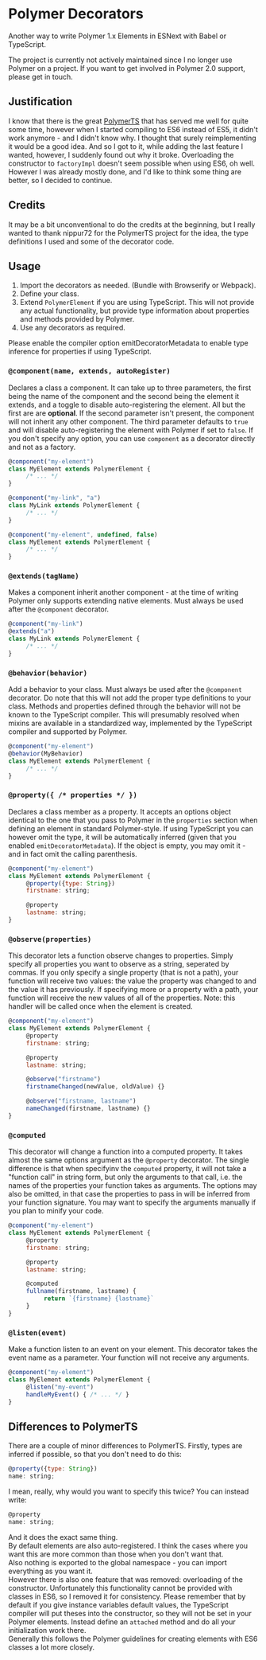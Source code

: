 # Polymer Decorators

Another way to write Polymer 1.x Elements in ESNext with Babel or TypeScript.

The project is currently not actively maintained since I no longer use Polymer on a project.
If you want to get involved in Polymer 2.0 support, please get in touch.

## Justification

I know that there is the great [PolymerTS](https://github.com/nippur72/PolymerTS) that has served me well for quite some time, however when I started compiling to ES6 instead of ES5, it didn't work anymore - and I didn't know why. I thought that surely reimplementing it would be a good idea. And so I got to it, while adding the last feature I wanted, however, I suddenly found out why it broke. Overloading the constructor to `factoryImpl` doesn't seem possible when using ES6, oh well. However I was already mostly done, and I'd like to think some thing are better, so I decided to continue.

## Credits

It may be a bit unconventional to do the credits at the beginning, but I really wanted to thank nippur72 for the PolymerTS project for the idea, the type definitions I used and some of the decorator code.

## Usage

1. Import the decorators as needed. (Bundle with Browserify or Webpack).
2. Define your class.
3. Extend `PolymerElement` if you are using TypeScript. This will not provide any actual functionality, but provide type information about properties and methods provided by Polymer.
4. Use any decorators as required.

Please enable the compiler option emitDecoratorMetadata to enable type inference for properties if using TypeScript.

### `@component(name, extends, autoRegister)`

Declares a class a component. It can take up to three parameters, the first being the name of the component and the second being the element it extends, and a toggle to disable auto-registering the element. All but the first are are **optional**. If the second parameter isn't present, the component will not inherit any other component. The third parameter defaults to `true` and will disable auto-registering the element with Polymer if set to `false`. If you don't specify any option, you can use `component` as a decorator directly and not as a factory.

```javascript
@component("my-element")
class MyElement extends PolymerElement {
     /* ... */
}

@component("my-link", "a")
class MyLink extends PolymerElement {
     /* ... */
}

@component("my-element", undefined, false)
class MyElement extends PolymerElement {
     /* ... */
}
```

### `@extends(tagName)`

Makes a component inherit another component - at the time of writing Polymer only supports extending native elements. Must always be used after the `@component` decorator.

```javascript
@component("my-link")
@extends("a")
class MyLink extends PolymerElement {
     /* ... */
}
```

### `@behavior(behavior)`

Add a behavior to your class. Must always be used after the `@component` decorator. Do note that this will not add the proper type definitions to your class. Methods and properties defined through the behavior will not be known to the TypeScript compiler. This will presumably resolved when mixins are available in a standardized way, implemented by the TypeScript compiler and supported by Polymer.

```javascript
@component("my-element")
@behavior(MyBehavior)
class MyElement extends PolymerElement {
     /* ... */
}
```

### `@property({ /* properties */ })`

Declares a class member as a property. It accepts an options object identical to the one that you pass to Polymer in the `properties` section when defining an element in standard Polymer-style. If using TypeScript you can however omit the type, it will be automatically inferred (given that you enabled `emitDecoratorMetadata`). If the object is empty, you may omit it - and in fact omit the calling parenthesis.

```javascript
@component("my-element")
class MyElement extends PolymerElement {
     @property({type: String})
     firstname: string;

     @property
     lastname: string;
}
```

### `@observe(properties)`

This decorator lets a function observe changes to properties. Simply specify all properties you want to observe as a string, seperated by commas. If you only specify a single property (that is not a path), your function will receive two values: the value the property was changed to and the value it has previously. If specifying more or a property with a path, your function will receive the new values of all of the properties. Note: this handler will be called once when the element is created.

```javascript
@component("my-element")
class MyElement extends PolymerElement {
     @property
     firstname: string;

     @property
     lastname: string;

     @observe("firstname")
     firstnameChanged(newValue, oldValue) {}

     @observe("firstname, lastname")
     nameChanged(firstname, lastname) {}
}
```

### `@computed`

This decorator will change a function into a computed property. It takes almost the same options argument as the `@property` decorator. The single difference is that when specifyinv the `computed` property, it will not take a "function call" in string form, but only the arguments to that call, i.e. the names of the properties your function takes as arguments. The options may also be omitted, in that case the properties to pass in will be inferred from your function signature. You may want to specify the arguments manually if you plan to minify your code.

```javascript
@component("my-element")
class MyElement extends PolymerElement {
     @property
     firstname: string;

     @property
     lastname: string;

     @computed
     fullname(firstname, lastname) {
          return `{firstname} {lastname}`
     }
}
```

### `@listen(event)`

Make a function listen to an event on your element. This decorator takes the event name as a parameter. Your function will not receive any arguments.

```javascript
@component("my-element")
class MyElement extends PolymerElement {
     @listen("my-event")
     handleMyEvent() { /* ... */ }
}
```

## Differences to PolymerTS

There are a couple of minor differences to PolymerTS. Firstly, types are inferred if possible, so that you don't need to do this:

```javascript
@property({type: String})
name: string;
```

I mean, really, why would you want to specify this twice? You can instead write:

```javascript
@property
name: string;
```

And it does the exact same thing.  
By default elements are also auto-registered. I think the cases where you want this are more common than those when you don't want that.  
Also nothing is exported to the global namespace - you can import everything as you want it.  
However there is also one feature that was removed: overloading of the constructor. Unfortunately this functionality cannot be provided with classes in ES6, so I removed it for consistency. Please remember that by default if you give instance variables default values, the TypeScript compiler will put theses into the constructor, so they will not be set in your Polymer elements. Instead define an `attached` method and do all your initialization work there.  
Generally this follows the Polymer guidelines for creating elements with ES6 classes a lot more closely.
